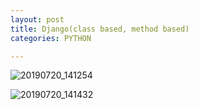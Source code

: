 ```yaml
---
layout: post
title: Django(class based, method based)
categories: PYTHON

---
```

![20190720_141254](https://user-images.githubusercontent.com/47915302/61574319-ff19c100-aaf8-11e9-972e-54e3c6c42a03.png)

![20190720_141432](https://user-images.githubusercontent.com/47915302/61574320-ffb25780-aaf8-11e9-87ff-d264c1b1f14f.png)
